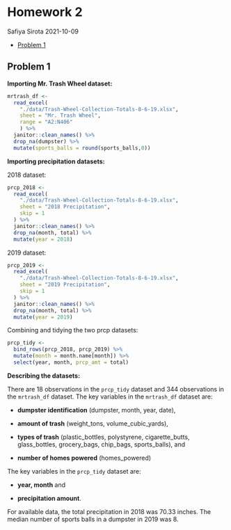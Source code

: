 Homework 2
================
Safiya Sirota
2021-10-09

-   [Problem 1](#problem-1)

## Problem 1

**Importing Mr. Trash Wheel dataset:**

``` r
mrtrash_df <- 
  read_excel(
    "./data/Trash-Wheel-Collection-Totals-8-6-19.xlsx",
    sheet = "Mr. Trash Wheel",
    range = "A2:N406"
    ) %>% 
  janitor::clean_names() %>% 
  drop_na(dumpster) %>% 
  mutate(sports_balls = round(sports_balls,0))
```

**Importing precipitation datasets:**

2018 dataset:

``` r
prcp_2018 <-
  read_excel(
    "./data/Trash-Wheel-Collection-Totals-8-6-19.xlsx",
    sheet = "2018 Precipitation",
    skip = 1
  ) %>% 
  janitor::clean_names() %>% 
  drop_na(month, total) %>% 
  mutate(year = 2018)
```

2019 dataset:

``` r
prcp_2019 <-
  read_excel(
    "./data/Trash-Wheel-Collection-Totals-8-6-19.xlsx",
    sheet = "2019 Precipitation",
    skip = 1
  ) %>% 
  janitor::clean_names() %>% 
  drop_na(month, total) %>% 
  mutate(year = 2019)
```

Combining and tidying the two prcp datasets:

``` r
prcp_tidy <-
  bind_rows(prcp_2018, prcp_2019) %>% 
  mutate(month = month.name[month]) %>% 
  select(year, month, prcp_amt = total)
```

**Describing the datasets:**

There are 18 observations in the `prcp_tidy` dataset and 344
observations in the `mrtrash_df` dataset. The key variables in the
`mrtrash_df` dataset are:

-   **dumpster identification** (dumpster, month, year, date),

-   **amount of trash** (weight\_tons, volume\_cubic\_yards),

-   **types of trash** (plastic\_bottles, polystyrene, cigarette\_butts,
    glass\_bottles, grocery\_bags, chip\_bags, sports\_balls), and

-   **number of homes powered** (homes\_powered)

The key variables in the `prcp_tidy` dataset are:

-   **year, month** and

-   **precipitation amount**.

For available data, the total precipitation in 2018 was 70.33 inches.
The median number of sports balls in a dumpster in 2019 was 8.
